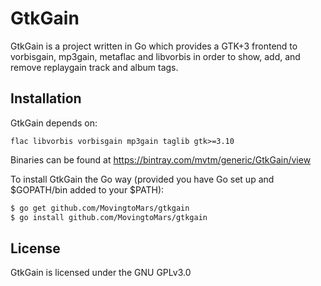 GtkGain
=======

GtkGain is a project written in Go which provides a GTK+3 frontend to vorbisgain, mp3gain, metaflac and libvorbis in order to show, add, and remove replaygain track and album tags.

## Installation

GtkGain depends on:
```
flac libvorbis vorbisgain mp3gain taglib gtk>=3.10
```

Binaries can be found at https://bintray.com/mvtm/generic/GtkGain/view

To install GtkGain the Go way (provided you have Go set up and $GOPATH/bin added to your $PATH):
```bash
$ go get github.com/MovingtoMars/gtkgain
$ go install github.com/MovingtoMars/gtkgain
```

## License

GtkGain is licensed under the GNU GPLv3.0

